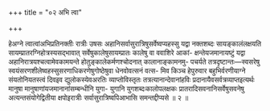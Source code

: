 +++
title = "०२ अभि त्वा"

+++

हेअग्ने त्वात्वांअभिप्रतिनक्तीः रात्रीः उषसः अहानिसर्वासुरात्रिषुसर्वेष्वप्यहस्सु यद्वा नक्तशब्दः सायङ्कालंलक्षयति सायम्प्रातरग्निहोत्रस्यसद्भावात् सर्वेषुकालेषुसायम्प्रातः कालेषु वा ववाशिरे आकां- क्षन्तेयजमानायष्टुं यद्वा अहानिरात्रयश्चत्वामेवकामयन्ते होतुङ्कालेकर्मणश्चोदनात् कालानाङ्कामनमु- पचर्यते तत्रदृष्टान्तः—स्वसरेषु स्वयंसरणशीलेष्वहस्सुसरणाधिकरणेषुगोष्ठेषुवा धेनवोवत्सनं वत्स- मिव किञ्च हेपुरुवार बहुभिर्वरणीयाग्ने संयतोनियतस्त्वं दिवइव द्युलोकस्येवअरतिः व्याप्तोविस्तृतः तत्रत्यानान्देवानांहविः प्रदानायैवसर्वत्रव्याप्तइत्यर्थः मानुषा मानुषाणांयजमानानांसम्बन्धीनि युगा- युगानि युगशब्दःकालोपलक्षकः प्रातरादिसवनानिसर्वेषुसवनेषु अत्यन्तसंयोगेद्वितीया क्षपोइरात्रीः सर्वासुरात्रिष्वपिआभासि समन्तद्दीप्यसे ॥ २ ॥